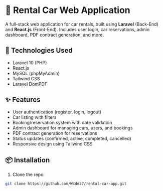 # 🚗 Rental Car Web Application

A full-stack web application for car rentals, built using **Laravel** (Back-End) and **React.js** (Front-End). Includes user login, car reservations, admin dashboard, PDF contract generation, and more.

## 🔧 Technologies Used
- Laravel 10 (PHP)
- React.js
- MySQL (phpMyAdmin)
- Tailwind CSS
- Laravel DomPDF

## ✨ Features
- User authentication (register, login, logout)
- Car listing with filters
- Booking/reservation system with date validation
- Admin dashboard for managing cars, users, and bookings
- PDF contract generation for reservations
- Status updates (confirmed, active, completed, cancelled)
- Responsive design using Tailwind CSS

## 📦 Installation
1. Clone the repo:
```bash
git clone https://github.com/W4de27/rental-car-app.git
